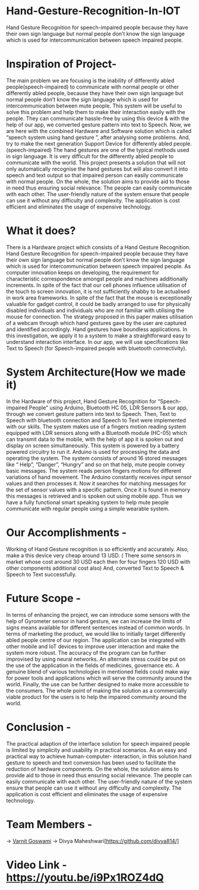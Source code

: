 # Hand-Gesture-Recognition-In-IOT
Hand Gesture Recognition for speech-impaired people because they have their own sign language but normal people don’t know the sign language which is used for intercommunication between speech impaired people.
# Inspiration of Project-
The main problem we are focusing is the inability of differently abled people(speech-impaired) to communicate with normal people or other differently abled people, because they have their own sign language but normal people don’t know the sign language which is used for intercommunication between mute people. This system will be useful to solve this problem and help them to make their interaction easily with the people. They can communicate hassle-free by using this device & with the help of our app, we converted gesture pattern into text to Speech. Now, we are here with the combined Hardware and Software solution which is called “speech system using hand gesture ”, after analysing some problems. And, try to make the next generation Support Device for differently abled people.(speech-impaired) The hand gestures are one of the typical methods used in sign language. It is very difficult for the differently abled people to communicate with the world. This project presents a solution that will not only automatically recognise the hand gestures but will also convert it into speech and text output so that impaired person can easily communicate with normal people. On the whole, the solution aims to provide aid to those in need thus ensuring social relevance. The people can easily communicate with each other. The user-friendly nature of the system ensure that people can use it without any difficulty and complexity. The application is cost efficient and eliminates the usage of expensive technology.
# What it does?
There is a Hardware project which consists of a Hand Gesture Recognition. Hand Gesture Recognition for speech-impaired people because they have their own sign language but normal people don’t know the sign language which is used for intercommunication between speech impaired people. As computer innovation keeps on developing, the requirement for characteristic correspondence amongst people and machines additionally increments. In spite of the fact that our cell phones influence utilisation of the touch to screen innovation, it is not sufficiently shabby to be actualised in work area frameworks. In spite of the fact that the mouse is exceptionally valuable for gadget control, it could be badly arranged to use for physically disabled individuals and individuals who are not familiar with utilising the mouse for connection. The strategy proposed in this paper makes utilisation of a webcam through which hand gestures gave by the user are captured and identified accordingly. Hand gestures have boundless applications. In this investigation, we apply it to a system to make a straightforward easy to understand interaction interface. In our app, we will use specifications like Text to Speech (for Speech-impaired people with bluetooth connectivity).
# System Architecture(How we made it)
In the Hardware of this project, Hand Gesture Recognition for “Speech-impaired People” using Arduino, Bluetooth HC 05, LDR Sensors & our app, through we convert gesture pattern into text to Speech. Then, Text to Speech with bluetooth connection and Speech to Text were implemented with our skills. The system makes use of a fingers motion reading system equipped with LDR sensors along with a Bluetooth module (HC-05) which can transmit data to the mobile, with the help of app it is spoken out and display on screen simultaneously. This system is powered by a battery powered circuitry to run it. Arduino is used for processing the data and operating the system. The system consists of around 16 stored messages like “ Help”, “Danger”, “Hungry” and so on that help, mute people convey basic messages. The system reads person fingers motions for different variations of hand movement. The Arduino constantly receives input sensor values and then processes it. Now it searches for matching messages for the set of sensor values with a specific pattern. Once it is found in memory this messages is retrieved and is spoken out using mobile app. Thus we have a fully functional smart speaking system to help mute people communicate with regular people using a simple wearable system.
# Our Accomplishments -
Working of Hand Gesture recognition is so efficiently and accurately. Also, make a this device very cheap around 13 USD. ( There some sensors in market whose cost around 30 USD each then for four fingers 120 USD with other components additional cost also) And, converted Text to Speech & Speech to Text successfully.
# Future Scope -
In terms of enhancing the project, we can introduce some sensors with the help of Gyrometer sensor in hand gesture, we can increase the limits of signs means available for different sentences instead of common words. In terms of marketing the product, we would like to initially target differently abled people centre of our region. The application can be integrated with other mobile and IoT devices to improve user interaction and make the system more robust. The accuracy of the program can be further improvised by using neural networks. An alternate stress could be put on the use of the application in the fields of medicines, governance etc. A genuine blend of various technologies in mentioned fields could make way for power tools and applications which will serve the community around the world. Finally, the use can be further designed to make more accessible to the consumers. The whole point of making the solution as a commercially viable product for the users is to help the impaired community around the world.
# Conclusion -
The practical adaption of the interface solution for speech impaired people is limited by simplicity and usability in practical scenarios. As an easy and practical way to achieve human-computer- interaction, in this solution hand gesture to speech and text conversion has been used to facilitate the reduction of hardware components. On the whole, the solution aims to provide aid to those in need thus ensuring social relevance. The people can easily communicate with each other. The user-friendly nature of the system ensure that people can use it without any difficulty and complexity. The application is cost efficient and eliminates the usage of expensive technology.
# Team Members -
-> [Varnit Goswami](https://github.com/Electrronix)
-> Divya Maheshwari[https://github.com/divya814/]
# Video Link - https://youtu.be/i9Px1ROZ4dQ
